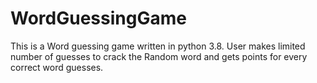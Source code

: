 # WordGuessingGame
This is a Word guessing game written in python 3.8. User makes limited number of guesses to crack the Random word and gets points for every correct word guesses.
